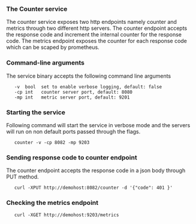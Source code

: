 ### The Counter service
The counter service exposes two http endpoints namely counter and metrics through two different http servers. The counter endpoint accepts the response code and increment the internal counter for the  response code. The metrics endpoint exposes the counter for each response code which can be scaped by prometheus.

### Command-line arguments
The service binary accepts the following command line arguments
```
   -v  bool  set to enable verbose logging, default: false
   -cp int   counter server port, default: 8080
   -mp int   metric server port, default: 9201

```
### Starting the service
Following command will start the service in verbose mode and the servers will run on non default ports passed through the flags.
```
   counter -v -cp 8082 -mp 9203
```
### Sending response code to counter endpoint
The counter endpoint accepts the response code in a json body through PUT method.
``` 
   curl -XPUT http://demohost:8082/counter -d '{"code": 401 }'
```
### Checking the metrics endpoint
```
   curl -XGET http://demohost:9203/metrics
```